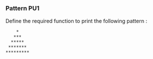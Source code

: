 ### Pattern PU1

Define the required function to print the following pattern :

```text
    *
   ***
  *****
 *******
*********
```